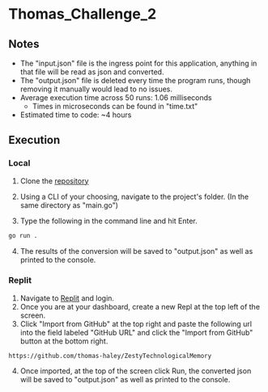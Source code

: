 # Thomas_Challenge_2

## Notes
- The "input.json" file is the ingress point for this application, anything in that file will be read as json and converted.
- The "output.json" file is deleted every time the program runs, though removing it manually would lead to no issues.
- Average execution time across 50 runs: 1.06 milliseconds
    - Times in microseconds can be found in "time.txt"
- Estimated time to code: ~4 hours

## Execution
### Local
1. Clone the [repository](https://github.com/thomas-haley/ZestyTechnologicalMemory)

2. Using a CLI of your choosing, navigate to the project's folder. (In the same directory as "main.go")
3. Type the following in the command line and hit Enter.
```sh
go run .
```
4. The results of the conversion will be saved to "output.json" as well as printed to the console.

### Replit
1. Navigate to [Replit](https://replit.com) and login.
2. Once you are at your dashboard, create a new Repl at the top left of the screen.
3. Click "Import from GitHub" at the top right and paste the following url into the field labeled "GitHub URL" and click the "Import from GitHub" button at the bottom right. 
```
https://github.com/thomas-haley/ZestyTechnologicalMemory
```
4. Once imported, at the top of the screen click Run, the converted json will be saved to "output.json" as well as printed to the console.